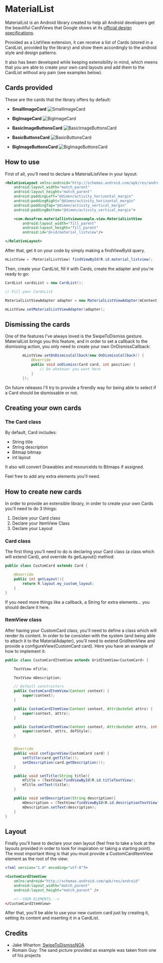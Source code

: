 # MaterialList
MaterialList is an Android library created to help all Android developers get the beautiful CardViews that Google shows at its [official design specifications](http://www.google.com/design/spec/components/cards.html#cards-usage).

Provided as a ListView extension, it can receive a list of Cards (stored in a CardList, provided by the library) and show them accordingly to the android style and design patterns.

It also has been developed while keeping extensibility in mind, which meens that you are able to create your own card layouts and add them to the CardList without any pain (see examples below).

## Cards provided
These are the cards that the library offers by default:
* **SmallImageCard**
![SmallImageCard](http://i.imgur.com/f5LLorA.png)

* **BigImageCard**
![BigImageCard](http://i.imgur.com/yW7uBNy.png)

* **BasicImageButtonsCard**
![BasicImageButtonsCard](http://i.imgur.com/ENxUGAw.png)

* **BasicButtonsCard**
![BasicButtonsCard](http://i.imgur.com/19xt1FX.png)

* **BigImageButtonsCard**
![BigImageButtonsCard](http://i.imgur.com/vr4vP6o.png)

## How to use
First of all, you'll need to declare a MaterialListView in your layout:
```xml
<RelativeLayout xmlns:android="http://schemas.android.com/apk/res/android"
    android:layout_width="match_parent"
    android:layout_height="match_parent"
    android:paddingLeft="@dimen/activity_horizontal_margin"
    android:paddingRight="@dimen/activity_horizontal_margin"
    android:paddingTop="@dimen/activity_vertical_margin"
    android:paddingBottom="@dimen/activity_vertical_margin">

    <com.dexafree.materiallistviewexample.view.MaterialListView
        android:layout_width="fill_parent"
        android:layout_height="fill_parent"
        android:id="@+id/material_listview"/>

</RelativeLayout>
```

After that, get it on your code by simply making a findViewById query.

```java
mListView = (MaterialListView) findViewById(R.id.material_listview);
```

Then, create your CardList, fill it with Cards, create the adapter and you're ready to go:

```java
CardList cardsList = new CardList();

// Fill your CardsList

MaterialListViewAdapter adapter = new MaterialListViewAdapter(mContext, cardsList);

mListView.setMaterialListViewAdapter(adapter);
```

## Dismissing the cards
One of the features I've always loved is the SwipeToDismiss gesture.
MaterialList brings you this feature, and in order to set a callback to the dismissing action, you only need to create your own OnDismissCallback:

```java
        mListView.setOnDismissCallback(new OnDismissCallback() {
            @Override
            public void onDismiss(Card card, int position) {
                // Do whatever you want here
            }
        });
```
On future releases I'll try to provide a firendly way for being able to select if a Card should be dismissable or not.

## Creating your own cards

### The Card class
By default, Card includes:
* String title
* String description
* Bitmap bitmap
* int layout

It also will convert Drawables and resourceIds to Bitmaps if assigned.

Feel free to add any extra elements you'll need.

## How to create new cards
In order to provide an extensible library, in order to create your own Cards you'll need to do 3 things:
1. Declare your Card class
2. Declare your ItemView Class
3. Declare your Layout

### Card class
The first thing you'll need to do is declaring your Card class (a class which will extend Card), and override its getLayout() method:

```java
public class CustomCard extends Card {

    @Override
    public int getLayout(){
        return R.layout.my_custom_layout;
    }
}
```

If you need more things like a callback, a String for extra elements... you should declare it here.

### ItemView class
After having your CustomCard class, you'll need to define a class which will render its content.
In order to be consisten with the system (and being able to attach it to the MaterialAdapter), you'll need to extend GridItemView<CustomCard> and provide a configureView(CustomCard card).
Here you have an example of how to implement it:

```java
public class CustomCardItemView extends GridItemView<CustomCard> {

    TextView mTitle;

    TextView mDescription;

    // Default constructors
    public CustomCardItemView(Context context) {
        super(context);
    }

    public CustomCardItemView(Context context, AttributeSet attrs) {
        super(context, attrs);
    }

    public CustomCardItemView(Context context, AttributeSet attrs, int defStyle) {
        super(context, attrs, defStyle);
    }


    @Override
    public void configureView(CustomCard card) {
        setTitle(card.getTitle());
        setDescription(card.getDescription());
    }

    public void setTitle(String title){
        mTitle = (TextView)findViewById(R.id.titleTextView);
        mTitle.setText(title);
    }

    public void setDescription(String description){
        mDescription = (TextView)findViewById(R.id.descriptionTextView);
        mDescription.setText(description);
    }
}
```

## Layout
Finally you'll have to declare your own layout (feel free to take a look at the layouts provided in order to look for inspiration or taking a starting point).
The most important thing is that you must provide a CustomCardItemView element as the root of the view:

```xml
<?xml version="1.0" encoding="utf-8"?>

<CustomCardItemView
    xmlns:android="http://schemas.android.com/apk/res/android"
    android:layout_width="match_parent"
    android:layout_height="match_parent" />

    <!--YOUR ELEMENTS.-->
</CustomCardItemView>
```

After that, you'll be able to use your new custom card just by creating it, setting its content and inserting it in a CardList.

## Credits
* Jake Wharton: [SwipeToDismissNOA](https://github.com/JakeWharton/SwipeToDismissNOA)
* Romain Guy: The sand picture provided as example was taken from one of his projects
